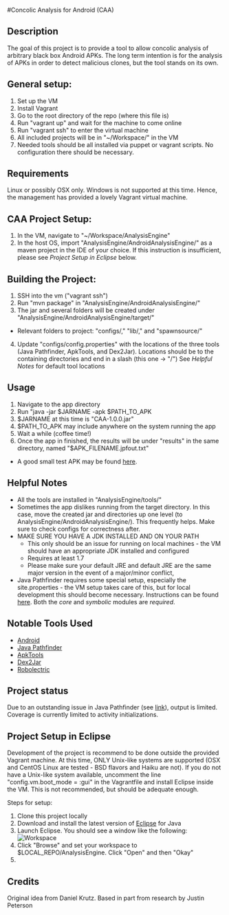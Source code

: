 #Concolic Analysis for Android (CAA)

## Description

The goal of this project is to provide a tool to allow concolic analysis of arbitrary black box Android APKs.  The long term intention is for the analysis of APKs in order to detect malicious clones, but the tool stands on its own.

## General setup:

1. Set up the VM
  1. Install Vagrant
  2. Go to the root directory of the repo (where this file is)
  3. Run "vagrant up" and wait for the machine to come online
  4. Run "vagrant ssh" to enter the virtual machine
2. All included projects will be in "~/Workspace/" in the VM
3. Needed tools should be all installed via puppet or vagrant scripts.  No configuration there should be necessary.

## Requirements

Linux or possibly OSX only.  Windows is not supported at this time.  Hence, the management has provided a lovely Vagrant virtual machine.

## CAA Project Setup:

1. In the VM, navigate to "~/Workspace/AnalysisEngine"
2. In the host OS, import "AnalysisEngine/AndroidAnalysisEngine/" as a maven project in the IDE of your choice.  If this instruction is insufficient, please see _Project Setup in Eclipse_ below.

## Building the Project:

1. SSH into the vm ("vagrant ssh")
2. Run "mvn package" in "AnalysisEngine/AndroidAnalysisEngine/"
3. The jar and several folders will be created under "AnalysisEngine/AndroidAnalysisEngine/target/"
  * Relevant folders to project: "configs/," "lib/," and "spawnsource/"
4. Update "configs/config.properties" with the locations of the three tools (Java Pathfinder, ApkTools, and Dex2Jar).  Locations should be to the containing directories and end in a slash (this one -> "/")  See _Helpful Notes_ for default tool locations

## Usage

1. Navigate to the app directory
2. Run "java -jar $JARNAME -apk $PATH\_TO\_APK
  1. $JARNAME at this time is "CAA-1.0.0.jar"
  2. $PATH\_TO\_APK may include anywhere on the system running the app
3. Wait a while (coffee time!)
4. Once the app in finished, the results will be under "results" in the same directory, named "$APK_FILENAME.jpfout.txt"

* A good small test APK may be found [here](https://github.com/stephanenicolas/RoboDemo/robodemo-sample-1.0.1.apk/qr_code).


## Helpful Notes

* All the tools are installed in "AnalysisEngine/tools/"
* Sometimes the app dislikes running from the target directory.  In this case, move the created jar and directories up one level (to AnalysisEngine/AndroidAnalysisEngine/).  This frequently helps.  Make sure to check configs for correctness after.
* MAKE SURE YOU HAVE A JDK INSTALLED AND ON YOUR PATH
  * This only should be an issue for running on local machines - the VM should have an appropriate JDK installed and configured
  * Requires at least 1.7
  * Please make sure your default JRE and default JRE are the same major version in the event of a major/minor conflict,
* Java Pathfinder requires some special setup, especially the site.properties - the VM setup takes care of this, but for local development this should become necessary.  Instructions can be found [here](http://babelfish.arc.nasa.gov/trac/jpf/wiki/install/site-properties).  Both the *core* and *symbolic* modules are *required*.

## Notable Tools Used

* [Android](https://developer.android.com/index.html)
* [Java Pathfinder](http://babelfish.arc.nasa.gov/trac/jpf)
* [ApkTools](https://code.google.com/p/android-apktool/)
* [Dex2Jar](https://code.google.com/p/dex2jar/)
* [Robolectric](http://robolectric.org/)

## Project status

Due to an outstanding issue in Java Pathfinder (see [link](https://groups.google.com/forum/#!topic/java-pathfinder/vAcaeTLL1OY)), output is limited.  Coverage is currently limited to activity initializations.

## Project Setup in Eclipse

Development of the project is recommend to be done outside the provided Vagrant machine.  At this time, ONLY Unix-like systems are supported (OSX and CentOS Linux are tested - BSD flavors and Haiku are not).  If you do not have a Unix-like system available, uncomment the line "config.vm.boot\_mode = :gui" in the Vagrantfile and install Eclipse inside the VM.  This is not recommended, but should be adequate enough.

Steps for setup:
1. Clone this project locally
2. Download and install the latest version of [Eclipse](https://www.eclipse.org/downloads/) for Java
3. Launch Eclipse.  You should see a window like the following: ![Workspace](docs/)
4. Click "Browse" and set your workspace to $LOCAL_REPO/AnalysisEngine.  Click "Open" and then "Okay"
5.

## Credits

Original idea from Daniel Krutz.  Based in part from research by Justin Peterson